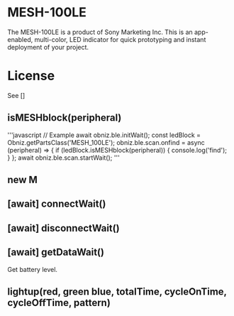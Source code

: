 # MESH-100LE
The MESH-100LE is a product of Sony Marketing Inc.
This is an app-enabled, multi-color, LED indicator for quick prototyping and instant deployment of your project.

# License
See []

## isMESHblock(peripheral)
'''javascript
// Example
await obniz.ble.initWait();
const ledBlock = Obniz.getPartsClass('MESH_100LE');
obniz.ble.scan.onfind = async (peripheral) => {
    if (ledBlock.isMESHblock(peripheral)) {
        console.log('find');
    }
};
await obniz.ble.scan.startWait();
'''

## new M

## [await] connectWait()

## [await] disconnectWait()

## [await] getDataWait()
Get battery level.

## lightup(red, green blue, totalTime, cycleOnTime, cycleOffTime, pattern)